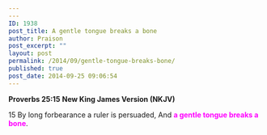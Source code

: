 ```yaml
---
---
ID: 1938
post_title: A gentle tongue breaks a bone
author: Praison
post_excerpt: ""
layout: post
permalink: /2014/09/gentle-tongue-breaks-bone/
published: true
post_date: 2014-09-25 09:06:54
---
```

<strong>Proverbs 25:15</strong>
<strong> New King James Version (NKJV)</strong>

15 By long forbearance a ruler is persuaded,
And <span style="color: #ff00ff;"><strong>a gentle tongue breaks a bone</strong></span>.